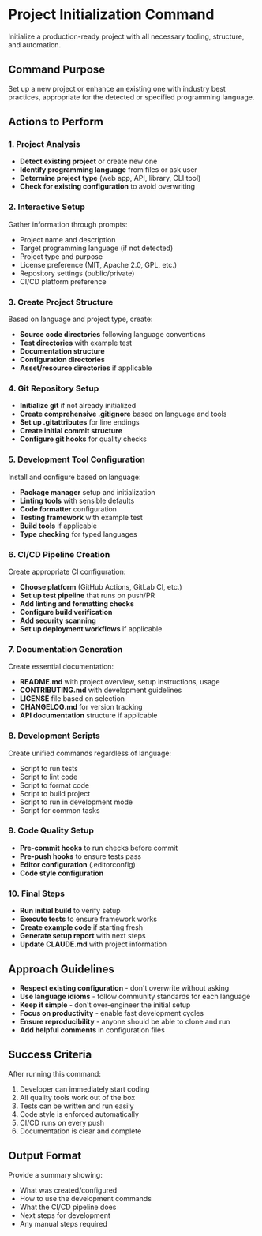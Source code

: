 # Project Initialization Command

Initialize a production-ready project with all necessary tooling, structure, and automation.

## Command Purpose
Set up a new project or enhance an existing one with industry best practices, appropriate for the detected or specified programming language.

## Actions to Perform

### 1. Project Analysis
- **Detect existing project** or create new one
- **Identify programming language** from files or ask user
- **Determine project type** (web app, API, library, CLI tool)
- **Check for existing configuration** to avoid overwriting

### 2. Interactive Setup
Gather information through prompts:
- Project name and description
- Target programming language (if not detected)
- Project type and purpose
- License preference (MIT, Apache 2.0, GPL, etc.)
- Repository settings (public/private)
- CI/CD platform preference

### 3. Create Project Structure
Based on language and project type, create:
- **Source code directories** following language conventions
- **Test directories** with example test
- **Documentation structure** 
- **Configuration directories**
- **Asset/resource directories** if applicable

### 4. Git Repository Setup
- **Initialize git** if not already initialized
- **Create comprehensive .gitignore** based on language and tools
- **Set up .gitattributes** for line endings
- **Create initial commit structure**
- **Configure git hooks** for quality checks

### 5. Development Tool Configuration
Install and configure based on language:
- **Package manager** setup and initialization
- **Linting tools** with sensible defaults
- **Code formatter** configuration
- **Testing framework** with example test
- **Build tools** if applicable
- **Type checking** for typed languages

### 6. CI/CD Pipeline Creation
Create appropriate CI configuration:
- **Choose platform** (GitHub Actions, GitLab CI, etc.)
- **Set up test pipeline** that runs on push/PR
- **Add linting and formatting checks**
- **Configure build verification**
- **Add security scanning**
- **Set up deployment workflows** if applicable

### 7. Documentation Generation
Create essential documentation:
- **README.md** with project overview, setup instructions, usage
- **CONTRIBUTING.md** with development guidelines
- **LICENSE** file based on selection
- **CHANGELOG.md** for version tracking
- **API documentation** structure if applicable

### 8. Development Scripts
Create unified commands regardless of language:
- Script to run tests
- Script to lint code
- Script to format code  
- Script to build project
- Script to run in development mode
- Script for common tasks

### 9. Code Quality Setup
- **Pre-commit hooks** to run checks before commit
- **Pre-push hooks** to ensure tests pass
- **Editor configuration** (.editorconfig)
- **Code style configuration**

### 10. Final Steps
- **Run initial build** to verify setup
- **Execute tests** to ensure framework works
- **Create example code** if starting fresh
- **Generate setup report** with next steps
- **Update CLAUDE.md** with project information

## Approach Guidelines

- **Respect existing configuration** - don't overwrite without asking
- **Use language idioms** - follow community standards for each language
- **Keep it simple** - don't over-engineer the initial setup
- **Focus on productivity** - enable fast development cycles
- **Ensure reproducibility** - anyone should be able to clone and run
- **Add helpful comments** in configuration files

## Success Criteria

After running this command:
1. Developer can immediately start coding
2. All quality tools work out of the box
3. Tests can be written and run easily
4. Code style is enforced automatically
5. CI/CD runs on every push
6. Documentation is clear and complete

## Output Format

Provide a summary showing:
- What was created/configured
- How to use the development commands
- What the CI/CD pipeline does
- Next steps for development
- Any manual steps required